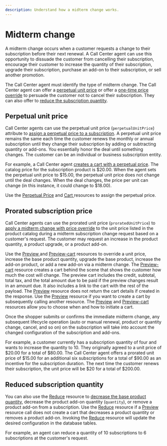 ```yaml
---
description: Understand how a midterm change works.
---
```


# Midterm change

A midterm change occurs when a customer requests a change to their subscription before their next renewal. A Call Center agent can use this opportunity to dissuade the customer from cancelling their subscription, encourage their customer to increase the quantity of their subscription, upgrade their subscription, purchase an add-on to their subscription, or sell another promotion.&#x20;

The Call Center agent must identify the type of midterm change. The Call Center agent can offer a [perpetual unit price](selling-subscriptions-without-add-ons.md#perpetual-unit-price) or offer a [one-time price override](selling-subscriptions-without-add-ons.md#prorated-subscription-price) to persuade the customer not to cancel their subscription. They can also offer to [reduce the subscription quantity](selling-subscriptions-without-add-ons.md#reduced-subscription-quantity).

## Perpetual unit price

Call Center agents can use the perpetual unit price (`perpetualUnitPrice`) attribute to [assign a perpetual price to a subscription](../../../admin-apis/subscription-management/assigning-a-perpetual-unit-price.md). A perpetual unit price remains the same each time the customer renews the monthly or annual subscription until they change their subscription by adding or subtracting quantity or add-ons. You essentially honor the deal until something changes. The customer can be an individual or business subscription entity.&#x20;

For example, a Call Center agent [creates a cart with a perpetual price](../../../admin-apis/subscription-management/assigning-a-perpetual-unit-price.md#creating-a-cart-with-a-perpetual-unit-price). The catalog price for the subscription product is $20.00. When the agent sets the perpetual unit price to $15.00, the perpetual unit price does not change until the deal changes. When the deal changes, the price per unit can change (in this instance, it could change to $18.00).

Use the [Perpetual Price](https://www.digitalriver.com/docs/commerce-admin-api/#tag/Perpetual-price) and [Cart ](https://www.digitalriver.com/docs/commerce-shopper-api/#tag/Apply-Shopper)resources to assign the perpetual price.&#x20;

## Prorated subscription price

Call Center agents can use the prorated unit price (`proratedUnitPrice`) to [apply a midterm change with price override](../../../admin-apis/subscription-management/applying-a-midterm-change-with-price-override.md#apply-a-unit-prorated-price-using-the-preview-cart-resource) to the unit price listed in the product catalog during a midterm subscription change request based on a customer's request. The customer may request an increase in the product quantity, a product upgrade, or a product add-on.

Use the [Preview ](../../../admin-apis/subscription-management/applying-a-midterm-change-with-price-override.md#apply-a-unit-prorated-price-using-the-preview-resource)and [Preview-cart](../../../admin-apis/subscription-management/applying-a-midterm-change-with-price-override.md#apply-a-unit-prorated-price-using-the-preview-cart-resource) resources to override a unit price, increase the base product quantity, upgrade the base product, increase the add-on product, or add a new add-on via a midterm change. The [Preview-cart](../../../admin-apis/subscription-management/applying-a-midterm-change-with-price-override.md#apply-a-unit-prorated-price-using-the-preview-cart-resource) resource creates a cart behind the scene that shows the customer how much the cost will change. The preview cart includes the credit, subtotal, total tax, and the total amount due to be paid if the preview changes result in an amount due. It also includes a link to the cart with the rest of the payload. The [Preview](../../../admin-apis/subscription-management/applying-a-midterm-change-with-price-override.md#apply-a-unit-prorated-price-using-the-preview-resource) resource does not return the cart details if created in the response. Use the [Preview](../../../admin-apis/subscription-management/applying-a-midterm-change-with-price-override.md#apply-a-unit-prorated-price-using-the-preview-resource) resource if you want to create a cart by subsequently calling another resource. The [Preview](../../../admin-apis/subscription-management/applying-a-midterm-change-with-price-override.md#apply-a-unit-prorated-price-using-the-preview-resource) and [Preview-cart](https://www.digitalriver.com/docs/commerce-admin-api/#tag/Immediate-Midterm-Change/operation/previewCartSubscription) resources allow you to choose when and how to initiate a cart.

Once the shopper submits or confirms the immediate midterm change, any subsequent lifecycle operation (auto or manual renewal, product or quantity change, cancel, and so on) on the subscription will take into account the changed configuration of the subscription and add-ons.‌

For example, a customer currently has a subscription quantity of four and wants to increase the quantity to 10. They originally agreed to a unit price of $20.00 for a total of $80.00. The Call Center agent offers a prorated unit price of $15.00 for an additional six subscriptions for a total of $90.00 as an incentive for the subscription duration. The next time the customer renews their subscription, the unit price will be $20 for a total of $200.00.

## Reduced subscription quantity

You can also use the [Reduce](../../../common-shopper-and-admin-apis/subscriptions/reducing-the-quantity-of-a-subscription.md) resource to [decrease the base product quantity](../../../common-shopper-and-admin-apis/subscriptions/reducing-the-quantity-of-a-subscription.md), decrease the product add-on quantity (`quantity`), or remove a product add-on from a subscription. Use the [Reduce](../../../common-shopper-and-admin-apis/subscriptions/reducing-the-quantity-of-a-subscription.md) resource if a [Preview](../../../admin-apis/subscription-management/applying-a-midterm-change-with-price-override.md#apply-a-unit-prorated-price-using-the-preview-resource) resource call does not create a cart that decreases a product quantity or removes a product add-on. Invoking the [Reduce](../../../common-shopper-and-admin-apis/subscriptions/reducing-the-quantity-of-a-subscription.md) resource will update the desired configuration in the database tables.‌

For example, an agent can reduce a quantity of 10 subscriptions to 6 subscriptions at the customer's request.
